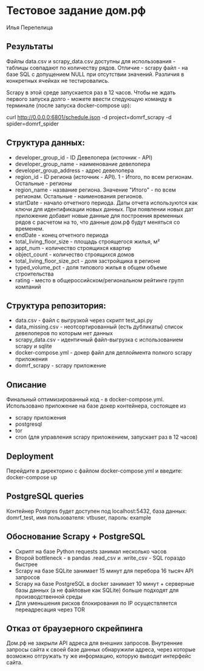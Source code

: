 # Тестовое задание дом.рф
Илья Перепелица

## Результаты
Файлы data.csv и scrapy_data.csv доступны для использования - таблицы
совпадают по количеству рядов.
Отличие - scrapy файл - на базе SQL с допущением NULL при отсутствии значений.
Различия в конкретных ячейках не тестировались.

Scrapy в этой среде запускается раз в 12 часов. Чтобы не ждать первого запуска
долго - можете ввести следующую команду в терминале (после запуска
docker-compose up):

curl http://0.0.0.0:6801/schedule.json -d project=domrf_scrapy -d
spider=domrf_spider

## Структура данных:
* developer_group_id - ID Девелопера (источник - API)
* developer_group_name - наименование девелопера
* developer_group_address - адрес девелопера
* region_id - ID региона (источник - API). 1 - Итого, по всем регионам.
Остальные - регионы
* region_name - название региона. Значение "Итого" - по всем регионам.
Остальные - наименования регионов.
* startDate - начало отчетного периода. Даты отчета используются как ключи для
идентификации новых данных. При появлении новых дат приложение добавит новые
данные для построения временных рядов с расчетом на то, что данные дом.рф будут
меняться со временем.
* endDate - конец отчетного периода
* total_living_floor_size - площадь строящегося жилья, м²
* appt_num - количество строящихся квартир
* object_count - количество строящихся домов
* total_living_floor_size_pct - доля застройщика в регионе
* typed_volume_pct - доля типового жилья в общем объеме строительства
* rating - место в общероссийском/региональном рейтинге групп компаний

## Структура репозитория:
* data.csv - файл с выгрузкой через скрипт test_api.py
* data_missing.csv - неотсортированный (есть дубликаты) список девелоперов по
которым нет данных
* scrapy_data.csv - идентичный файл-выгрузка с использованием scrapy и sqlite
* docker-compose.yml - докер файл для деплоймента полного scrapy приложения
* domrf_scrapy - scrapy приложение

## Описание

Финальный оптимизированный код - в docker-compose.yml. Использовано приложение
на базе докер контейнера, состоящее из
* scrapy приложения
* postgresql
* tor
* cron (для управления scrapy приложением, запускает раз в 12 часов)


## Deployment
Перейдите в директорию с файлом docker-compose.yml и введите:
docker-compose up

## PostgreSQL queries
Контейнер Postgres будет доступен под localhost:5432, база данных: domrf_test,
имя пользователя: vtbuser, пароль: example


## Обоснование Scrapy + PostgreSQL

* Скрипт на базе Python requests занимал несколько часов
* Второй bottleneck - в pandas .read_csv и .write_csv - SQL гораздо быстрее
* Scrapy на базе SQLite занимает 15 минут для перебора 16 тысяч API запросов
* Scrapy на базе PostgreSQL в docker занимает 10 минут + серверные базы данных
(а не файловые как SQLite) больше подходят для производственной среды
* Для уменьшения рисков блокирования по IP осуществляется переадресация через
TOR

## Отказ от браузерного скрейпинга

Дом.рф не закрыли API адреса для внешних запросов. Внутренние запросы сайта к
своей базе данных обнаружили адреса, через которые возможно отгружать ту же
информацию, которую выводит интерфейс сайта.
